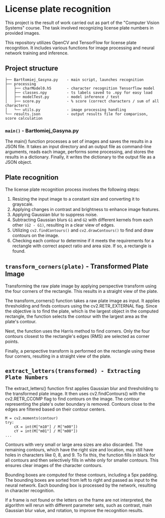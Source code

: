 # License plate recognition

This project is the result of work carried out as part of the "Computer Vision Systems" course. The task involved recognizing license plate numbers in provided images.

This repository utilizes OpenCV and TensorFlow for license plate recognition. It includes various functions for image processing and neural network training and inference.

## Project structure
    ├── Bartłomiej_Gasyna.py    - main script, launches recognition
    ├── processing
    │   ├── charModel0.h5       - character recognition Tensorflow model
    │   ├── classes.npy         - ts labels saved to .npy for easy load
    │   ├── modelTest.py        - model inference / test
    │   ├── score.py            - % score (correct characters / sum of all characters)
    │   └── utils.py            - image processing handling
    └── results.json            - output results file for comparison, score calculation

### `main()` - Bartłomiej_Gasyna.py

The main() function processes a set of images and saves the results in a JSON file. It takes an input directory and an output file as command-line arguments, reads each image, performs some processing, and stores the results in a dictionary. Finally, it writes the dictionary to the output file as a JSON object.

## Plate recognition


The license plate recognition process involves the following steps:

1. Resizing the input image to a constant size and converting it to grayscale.
2. Applying changes in contrast and brightness to enhance image features.
3. Applying Gaussian blur to suppress noise.
4. Subtracting Gaussian blurs `G1` and `G2` with different kernels from each other `(G2 - G1)`, resulting in a clear view of edges.
5. Utilizing `cv2.findContours()` and `cv2.drawContours()` to find and draw contours on the image.
6. Checking each contour to determine if it meets the requirements for a rectangle with correct aspect ratio and area size. If so, a rectangle is found.



## `transform_corners(plate)` - Transformed Plate Image

Transforming the raw plate image by applying perspective transform using the four corners of the rectangle. This results in a straight view of the plate.

The transform_corners() function takes a raw plate image as input. It applies thresholding and finds contours using the cv2.RETR_EXTERNAL flag. Since the objective is to find the plate, which is the largest object in the computed rectangle, the function selects the contour with the largest area as the plate's contour.

Next, the function uses the Harris method to find corners. Only the four contours closest to the rectangle's edges (RMS) are selected as corner points.

Finally, a perspective transform is performed on the rectangle using these four corners, resulting in a straight view of the plate.

## `extract_letters(transformed) - Extracting Plate Numbers`

The extract_letters() function first applies Gaussian blur and thresholding to the transformed plate image. It then uses cv2.findContours() with the cv2.RETR_CCOMP flag to find contours on the image. The contour representing the plate's outer boundary is removed. Contours close to the edges are filtered based on their contour centers.


    M = cv2.moments(contour)
    try:
        cX = int(M["m10"] / M["m00"])
        cY = int(M["m01"] / M["m00"])
    ...

Contours with very small or large area sizes are also discarded. The remaining contours, which have the right size and location, may still have holes in characters like 0, 8, and 9. To fix this, the function fills in black for all contours and then selectively fills in white only for smaller contours. This ensures clear images of the character contours.

Bounding boxes are computed for these contours, including a 5px padding. The bounding boxes are sorted from left to right and passed as input to the neural network. Each bounding box is processed by the network, resulting in character recognition.

If a frame is not found or the letters on the frame are not interpreted, the algorithm will rerun with different parameter sets, such as contrast, main Gaussian blur value, and rotation, to improve the recognition results.